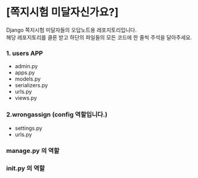 # [쪽지시험 미달자신가요?]
Django 쪽지시험 미달자들의 오답노트용 레포지토리입니다.  
해당 레포지토리를 클론 받고 하단의 파일들의 모든 코드에 한 줄씩 주석을 달아주세요.  

### 1. users APP
- admin.py
- apps.py
- models.py
- serializers.py
- urls.py
- views.py

### 2.wrongassign (config 역할입니다.)
- settings.py
- urls.py

### manage.py 의 역할

### __init__.py 의 역할
